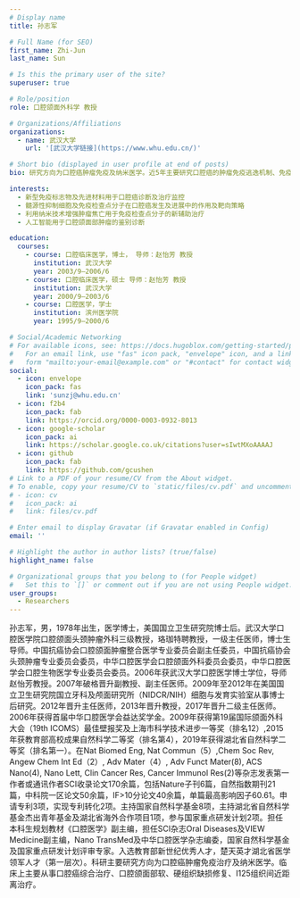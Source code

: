 ```yaml
---
# Display name
title: 孙志军

# Full Name (for SEO)
first_name: Zhi-Jun
last_name: Sun

# Is this the primary user of the site?
superuser: true

# Role/position
role: 口腔颌面外科学 教授

# Organizations/Affiliations
organizations:
  - name: 武汉大学
    url: '[武汉大学链接](https://www.whu.edu.cn/)'

# Short bio (displayed in user profile at end of posts)
bio: 研究方向为口腔癌肿瘤免疫及纳米医学。近5年主要研究口腔癌的肿瘤免疫逃逸机制、免疫治疗及纳米医学，致力于医工交叉，利用先进纳米技术用于口腔癌的诊断及免疫治疗。

interests:
  - 新型免疫标志物及先进材料用于口腔癌诊断及治疗监控
  - 髓源性抑制细胞及免疫检查点分子在口腔癌发生及进展中的作用及靶向策略
  - 利用纳米技术增强肿瘤焦亡用于免疫检查点分子的新辅助治疗
  - 人工智能用于口腔颌面部肿瘤的鉴别诊断

education:
  courses:
    - course: 口腔临床医学，博士， 导师：赵怡芳 教授
      institution: 武汉大学
      year: 2003/9–2006/6
    - course: 口腔临床医学，硕士 导师：赵怡芳 教授
      institution: 武汉大学
      year: 2000/9–2003/6
    - course: 口腔医学，学士
      institution: 滨州医学院
      year: 1995/9–2000/6

# Social/Academic Networking
# For available icons, see: https://docs.hugoblox.com/getting-started/page-builder/#icons
#   For an email link, use "fas" icon pack, "envelope" icon, and a link in the
#   form "mailto:your-email@example.com" or "#contact" for contact widget.
social:
  - icon: envelope
    icon_pack: fas
    link: 'sunzj@whu.edu.cn'
  - icon: f2b4
    icon_pack: fab
    link: https://orcid.org/0000-0003-0932-8013
  - icon: google-scholar
    icon_pack: ai
    link: https://scholar.google.co.uk/citations?user=sIwtMXoAAAAJ
  - icon: github
    icon_pack: fab
    link: https://github.com/gcushen
# Link to a PDF of your resume/CV from the About widget.
# To enable, copy your resume/CV to `static/files/cv.pdf` and uncomment the lines below.
# - icon: cv
#   icon_pack: ai
#   link: files/cv.pdf

# Enter email to display Gravatar (if Gravatar enabled in Config)
email: ''

# Highlight the author in author lists? (true/false)
highlight_name: false

# Organizational groups that you belong to (for People widget)
#   Set this to `[]` or comment out if you are not using People widget.
user_groups:
  - Researchers
---
```


孙志军，男，1978年出生，医学博士，美国国立卫生研究院博士后。武汉大学口腔医学院口腔颌面头颈肿瘤外科三级教授，珞珈特聘教授，一级主任医师，博士生导师。中国抗癌协会口腔颌面肿瘤整合医学专业委员会副主任委员，中国抗癌协会头颈肿瘤专业委员会委员，中华口腔医学会口腔颌面外科委员会委员，中华口腔医学会口腔生物医学专业委员会委员。2006年获武汉大学口腔医学博士学位，导师赵怡芳教授。2007年破格晋升副教授、副主任医师。2009年至2012年在美国国立卫生研究院国立牙科及颅面研究所（NIDCR/NIH）细胞与发育实验室从事博士后研究。2012年晋升主任医师，2013年晋升教授，2017年晋升二级主任医师。2006年获得首届中华口腔医学会益达奖学金。2009年获得第19届国际颌面外科大会（19th ICOMS）最佳壁报奖及上海市科学技术进步一等奖（排名12）,2015年获教育部高校成果自然科学二等奖（排名第4），2019年获得湖北省自然科学二等奖（排名第一）。在Nat Biomed Eng, Nat Commun（5）,Chem Soc Rev, Angew Chem Int Ed（2）, Adv Mater（4）, Adv Funct Mater(8), ACS Nano(4), Nano Lett, Clin Cancer Res, Cancer Immunol Res(2)等杂志发表第一作者或通讯作者SCI收录论文170余篇，包括Nature子刊6篇，自然指数期刊21篇，中科院一区论文50余篇，IF>10分论文40余篇，单篇最高影响因子60.61。申请专利3项，实现专利转化2项。主持国家自然科学基金8项，主持湖北省自然科学基金杰出青年基金及湖北省海外合作项目1项，参与国家重点研发计划2项。担任本科生规划教材《口腔医学》副主编，担任SCI杂志Oral Diseases及VIEW Medicine副主编，Nano TransMed及中华口腔医学杂志编委，国家自然科学基金及国家重点研发计划评审专家。入选教育部新世纪优秀人才，楚天英才湖北省医学领军人才（第一层次）。科研主要研究方向为口腔癌肿瘤免疫治疗及纳米医学。临床上主要从事口腔癌综合治疗、口腔颌面部软、硬组织缺损修复、I125组织间近距离治疗。
